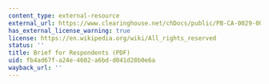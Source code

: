 ```yaml
---
content_type: external-resource
external_url: https://www.clearinghouse.net/chDocs/public/PB-CA-0029-0018.pdf
has_external_license_warning: true
license: https://en.wikipedia.org/wiki/All_rights_reserved
status: ''
title: Brief for Respondents (PDF)
uid: fb4ad67f-a24e-4602-a6bd-d041d28b0e6a
wayback_url: ''
---
```

